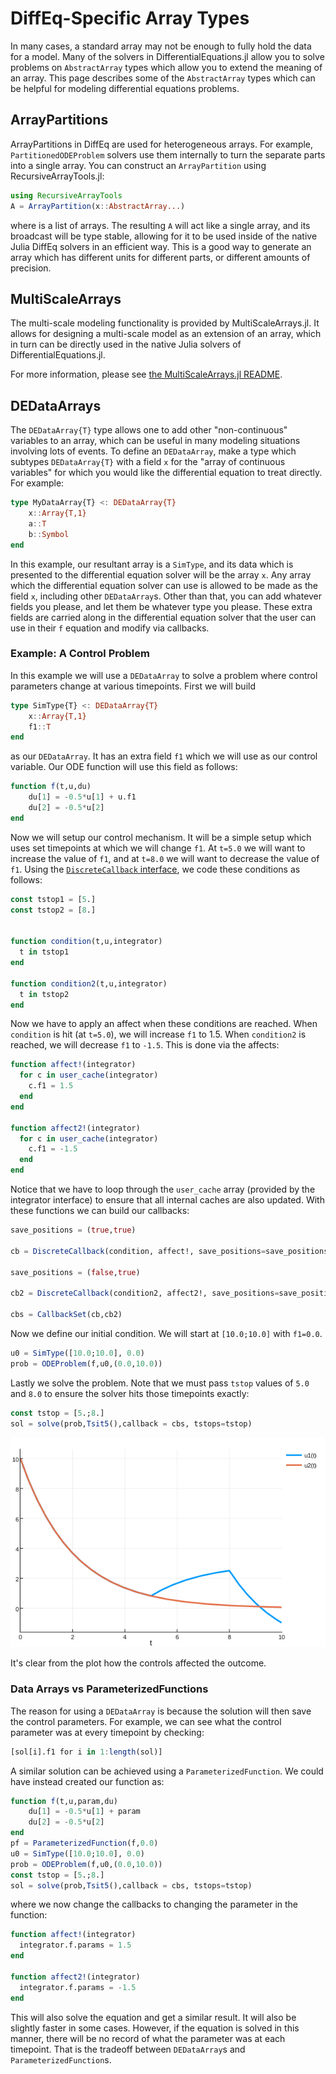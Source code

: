 # DiffEq-Specific Array Types

In many cases, a standard array may not be enough to fully hold the data for a
model. Many of the solvers in DifferentialEquations.jl allow you to solve problems
on `AbstractArray` types which allow you to extend the meaning of an array. This
page describes some of the `AbstractArray` types which can be helpful for modeling
differential equations problems.

## ArrayPartitions

ArrayPartitions in DiffEq are used for heterogeneous arrays. For example,
`PartitionedODEProblem` solvers use them internally to turn the separate parts
into a single array. You can construct an `ArrayPartition` using RecursiveArrayTools.jl:

```julia
using RecursiveArrayTools
A = ArrayPartition(x::AbstractArray...)
```

where is a list of arrays. The resulting `A` will act like a single array, and its
broadcast will be type stable, allowing for it to be used inside of the native Julia
DiffEq solvers in an efficient way. This is a good way to generate an array which
has different units for different parts, or different amounts of precision.

## MultiScaleArrays

The multi-scale modeling functionality is provided by MultiScaleArrays.jl. It
allows for designing a multi-scale model as an extension of an array, which in
turn can be directly used in the native Julia solvers of DifferentialEquations.jl.

For more information, please see [the MultiScaleArrays.jl README](https://github.com/JuliaDiffEq/MultiScaleArrays.jl).

## DEDataArrays

The `DEDataArray{T}` type allows one to add other "non-continuous" variables
to an array, which can be useful in many modeling situations involving lots of
events. To define an `DEDataArray`, make a type which subtypes `DEDataArray{T}`
with a field `x` for the "array of continuous variables" for which you would
like the differential equation to treat directly. For example:

```julia
type MyDataArray{T} <: DEDataArray{T}
    x::Array{T,1}
    a::T
    b::Symbol
end
```

In this example, our resultant array is a `SimType`, and its data which is presented
to the differential equation solver will be the array `x`. Any array which the
differential equation solver can use is allowed to be made as the field `x`, including
other `DEDataArray`s. Other than that, you can add whatever fields you please, and
let them be whatever type you please. These extra fields are carried along in the
differential equation solver that the user can use in their `f` equation and
modify via callbacks.

### Example: A Control Problem

In this example we will use a `DEDataArray` to solve a problem where control parameters
change at various timepoints. First we will build

```julia
type SimType{T} <: DEDataArray{T}
    x::Array{T,1}
    f1::T
end
```

as our `DEDataArray`. It has an extra field `f1` which we will use as our control
variable. Our ODE function will use this field as follows:

```julia
function f(t,u,du)
    du[1] = -0.5*u[1] + u.f1
    du[2] = -0.5*u[2]
end
```

Now we will setup our control mechanism. It will be a simple setup which uses
set timepoints at which we will change `f1`. At `t=5.0` we will want to increase
the value of `f1`, and at `t=8.0` we will want to decrease the value of `f1`. Using
the [`DiscreteCallback` interface](callback_functions.html), we code these conditions
as follows:

```julia
const tstop1 = [5.]
const tstop2 = [8.]


function condition(t,u,integrator)
  t in tstop1
end

function condition2(t,u,integrator)
  t in tstop2
end
```

Now we have to apply an affect when these conditions are reached. When `condition`
is hit (at `t=5.0`), we will increase `f1` to 1.5. When `condition2` is reached,
we will decrease `f1` to `-1.5`. This is done via the affects:

```julia
function affect!(integrator)
  for c in user_cache(integrator)
    c.f1 = 1.5
  end
end

function affect2!(integrator)
  for c in user_cache(integrator)
    c.f1 = -1.5
  end
end
```

Notice that we have to loop through the `user_cache` array (provided by the integrator
interface) to ensure that all internal caches are also updated. With these functions
we can build our callbacks:

```julia
save_positions = (true,true)

cb = DiscreteCallback(condition, affect!, save_positions=save_positions)

save_positions = (false,true)

cb2 = DiscreteCallback(condition2, affect2!, save_positions=save_positions)

cbs = CallbackSet(cb,cb2)
```


Now we define our initial condition. We will start at `[10.0;10.0]` with `f1=0.0`.

```julia
u0 = SimType([10.0;10.0], 0.0)
prob = ODEProblem(f,u0,(0.0,10.0))
```

Lastly we solve the problem. Note that we must pass `tstop` values of `5.0` and
`8.0` to ensure the solver hits those timepoints exactly:

```julia
const tstop = [5.;8.]
sol = solve(prob,Tsit5(),callback = cbs, tstops=tstop)
```

![data_array_plot](../assets/data_array.png)

It's clear from the plot how the controls affected the outcome.

### Data Arrays vs ParameterizedFunctions

The reason for using a `DEDataArray` is because the solution will then save the
control parameters. For example, we can see what the control parameter was at
every timepoint by checking:

```julia
[sol[i].f1 for i in 1:length(sol)]
```

A similar solution can be achieved using a `ParameterizedFunction`.
We could have instead created our function as:

```julia
function f(t,u,param,du)
    du[1] = -0.5*u[1] + param
    du[2] = -0.5*u[2]
end
pf = ParameterizedFunction(f,0.0)
u0 = SimType([10.0;10.0], 0.0)
prob = ODEProblem(f,u0,(0.0,10.0))
const tstop = [5.;8.]
sol = solve(prob,Tsit5(),callback = cbs, tstops=tstop)
```

where we now change the callbacks to changing the parameter in the function:

```julia
function affect!(integrator)
  integrator.f.params = 1.5
end

function affect2!(integrator)
  integrator.f.params = -1.5
end
```

This will also solve the equation and get a similar result. It will also be slightly
faster in some cases. However, if the equation is solved in this manner, there will
be no record of what the parameter was at each timepoint. That is the tradeoff
between `DEDataArray`s and `ParameterizedFunction`s.
